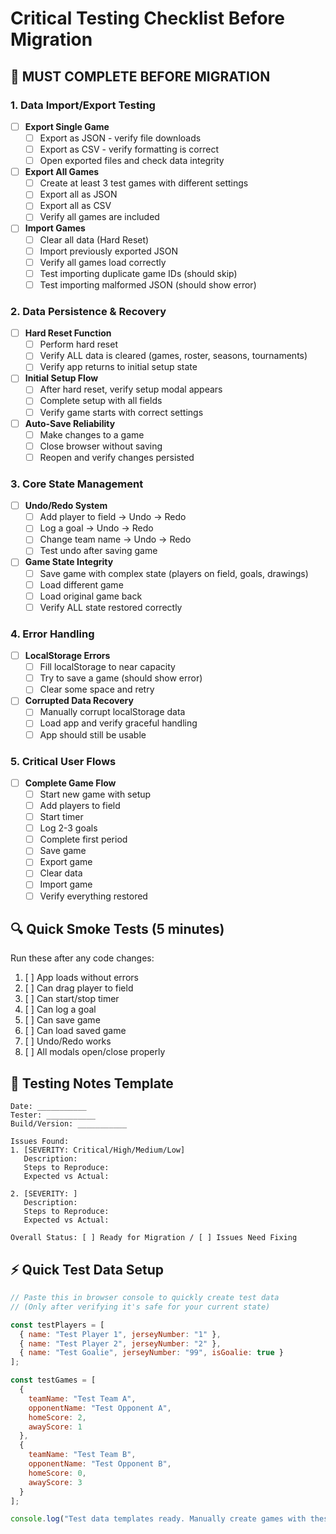 # Critical Testing Checklist Before Migration

## 🚨 MUST COMPLETE BEFORE MIGRATION

### 1. Data Import/Export Testing
- [ ] **Export Single Game**
  - [ ] Export as JSON - verify file downloads
  - [ ] Export as CSV - verify formatting is correct
  - [ ] Open exported files and check data integrity
  
- [ ] **Export All Games**
  - [ ] Create at least 3 test games with different settings
  - [ ] Export all as JSON
  - [ ] Export all as CSV
  - [ ] Verify all games are included
  
- [ ] **Import Games**
  - [ ] Clear all data (Hard Reset)
  - [ ] Import previously exported JSON
  - [ ] Verify all games load correctly
  - [ ] Test importing duplicate game IDs (should skip)
  - [ ] Test importing malformed JSON (should show error)

### 2. Data Persistence & Recovery
- [ ] **Hard Reset Function**
  - [ ] Perform hard reset
  - [ ] Verify ALL data is cleared (games, roster, seasons, tournaments)
  - [ ] Verify app returns to initial setup state
  
- [ ] **Initial Setup Flow**
  - [ ] After hard reset, verify setup modal appears
  - [ ] Complete setup with all fields
  - [ ] Verify game starts with correct settings
  
- [ ] **Auto-Save Reliability**
  - [ ] Make changes to a game
  - [ ] Close browser without saving
  - [ ] Reopen and verify changes persisted

### 3. Core State Management
- [ ] **Undo/Redo System**
  - [ ] Add player to field → Undo → Redo
  - [ ] Log a goal → Undo → Redo
  - [ ] Change team name → Undo → Redo
  - [ ] Test undo after saving game
  
- [ ] **Game State Integrity**
  - [ ] Save game with complex state (players on field, goals, drawings)
  - [ ] Load different game
  - [ ] Load original game back
  - [ ] Verify ALL state restored correctly

### 4. Error Handling
- [ ] **LocalStorage Errors**
  - [ ] Fill localStorage to near capacity
  - [ ] Try to save a game (should show error)
  - [ ] Clear some space and retry
  
- [ ] **Corrupted Data Recovery**
  - [ ] Manually corrupt localStorage data
  - [ ] Load app and verify graceful handling
  - [ ] App should still be usable

### 5. Critical User Flows
- [ ] **Complete Game Flow**
  - [ ] Start new game with setup
  - [ ] Add players to field
  - [ ] Start timer
  - [ ] Log 2-3 goals
  - [ ] Complete first period
  - [ ] Save game
  - [ ] Export game
  - [ ] Clear data
  - [ ] Import game
  - [ ] Verify everything restored

## 🔍 Quick Smoke Tests (5 minutes)

Run these after any code changes:

1. [ ] App loads without errors
2. [ ] Can drag player to field
3. [ ] Can start/stop timer
4. [ ] Can log a goal
5. [ ] Can save game
6. [ ] Can load saved game
7. [ ] Undo/Redo works
8. [ ] All modals open/close properly

## 📝 Testing Notes Template

```
Date: ___________
Tester: ___________
Build/Version: ___________

Issues Found:
1. [SEVERITY: Critical/High/Medium/Low]
   Description: 
   Steps to Reproduce:
   Expected vs Actual:

2. [SEVERITY: ]
   Description:
   Steps to Reproduce:
   Expected vs Actual:

Overall Status: [ ] Ready for Migration / [ ] Issues Need Fixing
```

## ⚡ Quick Test Data Setup

```javascript
// Paste this in browser console to quickly create test data
// (Only after verifying it's safe for your current state)

const testPlayers = [
  { name: "Test Player 1", jerseyNumber: "1" },
  { name: "Test Player 2", jerseyNumber: "2" },
  { name: "Test Goalie", jerseyNumber: "99", isGoalie: true }
];

const testGames = [
  { 
    teamName: "Test Team A", 
    opponentName: "Test Opponent A",
    homeScore: 2,
    awayScore: 1
  },
  { 
    teamName: "Test Team B", 
    opponentName: "Test Opponent B",
    homeScore: 0,
    awayScore: 3
  }
];

console.log("Test data templates ready. Manually create games with these values.");
``` 